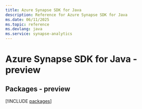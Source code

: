 ```yaml
---
title: Azure Synapse SDK for Java
description: Reference for Azure Synapse SDK for Java
ms.date: 06/11/2025
ms.topic: reference
ms.devlang: java
ms.service: synapse-analytics
---
```

# Azure Synapse SDK for Java - preview
## Packages - preview
[!INCLUDE [packages](synapse-index.md)]